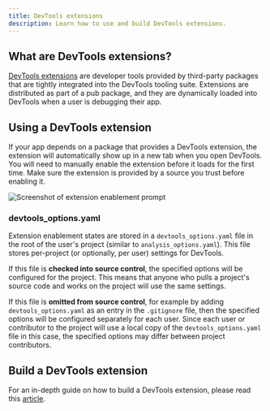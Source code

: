 ```yaml
---
title: DevTools extensions
description: Learn how to use and build DevTools extensions.
---
```


## What are DevTools extensions?

[DevTools extensions](https://pub.dev/packages/devtools_extensions) are developer
tools provided by third-party packages that are tightly integrated into the
DevTools tooling suite. Extensions are distributed as part of a pub package,
and they are dynamically loaded into DevTools when a user is debugging their app.

## Using a DevTools extension

If your app depends on a package that provides a DevTools extension, the
extension will automatically show up in a new tab when you open DevTools. You
will need to manually enable the extension before it loads for the first time.
Make sure the extension is provided by a source you trust before enabling it.

![Screenshot of extension enablement prompt]({{site.url}}/assets/images/docs/tools/devtools/extension_enable_prompt.png)

### devtools_options.yaml

Extension enablement states are stored in a `devtools_options.yaml` file in the
root of the user's project (similar to `analysis_options.yaml`). This file
stores per-project (or optionally, per user) settings for DevTools.

If this file is **checked into source control**, the specified options will be
configured for the project. This means that anyone who pulls a project's
source code and works on the project will use the same settings.

If this file is **omitted from source control**, for example by adding
`devtools_options.yaml` as an entry in the `.gitignore` file, then the specified
options will be configured separately for each user. Since each user or
contributor to the project will use a local copy of the `devtools_options.yaml`
file in this case, the specified options may differ between project contributors.

## Build a DevTools extension

For an in-depth guide on how to build a DevTools extension, please read this
[article](https://medium.com/flutter/dart-flutter-devtools-extensions-c8bc1aaf8e5f).